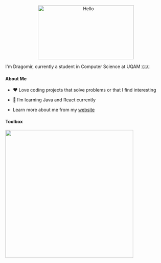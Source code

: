 
<div align="center">
   <img align="center" width="300" height="169" src="https://user-images.githubusercontent.com/77747704/170804049-584d6818-1f80-4073-bbba-563e02a3fcd2.png" alt="Hello">
</div>

I'm Dragomir, currently a student in Computer Science at UQAM 🇨🇦

#### About Me

- ❤️ Love coding projects that solve problems or that I find interesting
- 🌱 I’m learning Java and React currently
  
-  Learn more about me from my [website](https://www.dragomir.me/)

#### Toolbox

<p align="center">
  <img align="left" width="400px" src="https://skillicons.dev/icons?i=java,cpp,c,python,typescript,react,bash,github,git,linux" />
</p>
</p>


